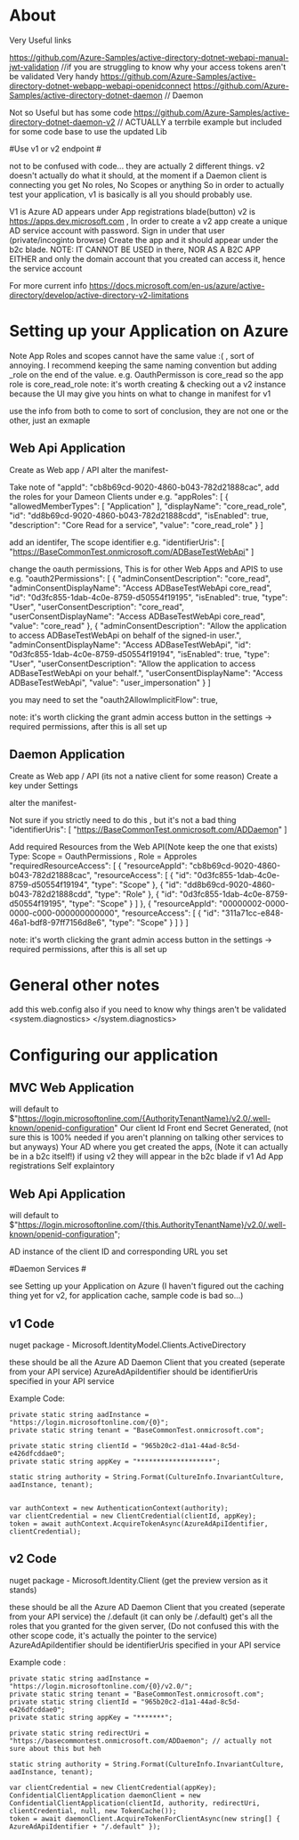 # About # 


Very Useful links

https://github.com/Azure-Samples/active-directory-dotnet-webapi-manual-jwt-validation //if you are struggling to know why your access tokens aren't be validated Very handy
https://github.com/Azure-Samples/active-directory-dotnet-webapp-webapi-openidconnect
https://github.com/Azure-Samples/active-directory-dotnet-daemon // Daemon 

Not so Useful but has some code
https://github.com/Azure-Samples/active-directory-dotnet-daemon-v2 // ACTUALLY a terrbile example but included for some code base to use the updated Lib

#Use v1 or v2 endpoint #

not to be confused with code... they are actually 2 different things. 
v2 doesn't actually do what it should, at the moment if a Daemon client is connecting you get No roles, No Scopes or anything
So in order to actually test your application, v1 is basically is all you should probably use.  

V1 is Azure AD appears under App registrations blade(button)
v2 is https://apps.dev.microsoft.com , 
In order to create a v2 app create a unique AD service account with password. Sign in under that user (private/incoginto browse)
Create the app and it should appear under the b2c blade.
NOTE: IT CANNOT BE USED in there, NOR AS A B2C APP EITHER and only the domain account that you created can access it, hence the service account

For more current info
https://docs.microsoft.com/en-us/azure/active-directory/develop/active-directory-v2-limitations

# Setting up your Application on Azure #

Note App Roles and scopes cannot have the same value :( , sort of annoying. I recommend keeping the same naming convention but adding _role on the end of the value.
e.g. OauthPermisson is core_read so the app role is core_read_role
note: it's worth creating & checking out a v2 instance because the UI may give you hints on what to change in manifest for v1


use the info from both to come to sort of conclusion, they are not one or the other, just an exmaple

## Web Api Application ##

Create as Web app / API
alter the manifest-

Take note of "appId": "cb8b69cd-9020-4860-b043-782d21888cac",
 add the roles for your Dameon Clients under e.g.
"appRoles": [
    {
      "allowedMemberTypes": [
        "Application"
      ],
      "displayName": "core_read_role",
      "id": "dd8b69cd-9020-4860-b043-782d21888cdd",
      "isEnabled": true,
      "description": "Core Read for a service",
      "value": "core_read_role"
    }
  ]

add an identifer, The scope identifier   e.g.
"identifierUris": [
    "https://BaseCommonTest.onmicrosoft.com/ADBaseTestWebApi"
  ]

change the oauth permissions, This is for other Web Apps and APIS to use e.g.
"oauth2Permissions": [
    {
      "adminConsentDescription": "core_read",
      "adminConsentDisplayName": "Access ADBaseTestWebApi core_read",
      "id": "0d3fc855-1dab-4c0e-8759-d50554f19195",
      "isEnabled": true,
      "type": "User",
      "userConsentDescription": "core_read",
      "userConsentDisplayName": "Access ADBaseTestWebApi core_read",
      "value": "core_read"
    },
    {
      "adminConsentDescription": "Allow the application to access ADBaseTestWebApi on behalf of the signed-in user.",
      "adminConsentDisplayName": "Access ADBaseTestWebApi",
      "id": "0d3fc855-1dab-4c0e-8759-d50554f19194",
      "isEnabled": true,
      "type": "User",
      "userConsentDescription": "Allow the application to access ADBaseTestWebApi on your behalf.",
      "userConsentDisplayName": "Access ADBaseTestWebApi",
      "value": "user_impersonation"
    }
]

you may need to set the 
"oauth2AllowImplicitFlow": true,

note: it's worth clicking the grant admin access button in the settings -> required permissions, after this is all set up

## Daemon Application ##

Create as Web app / API (its not a native client for some reason)
Create a key under Settings 

alter the manifest-

Not sure if you strictly need to do this , but it's not a bad thing
"identifierUris": [
    "https://BaseCommonTest.onmicrosoft.com/ADDaemon"
  ]

Add required Resources from the Web API(Note keep the one that exists)
Type: Scope = OauthPermissions , Role = Approles
"requiredResourceAccess": [
    {
      "resourceAppId": "cb8b69cd-9020-4860-b043-782d21888cac",
      "resourceAccess": [
        {
          "id": "0d3fc855-1dab-4c0e-8759-d50554f19194",
          "type": "Scope"
        },
        {
          "id": "dd8b69cd-9020-4860-b043-782d21888cdd",
          "type": "Role"
        },
        {
          "id": "0d3fc855-1dab-4c0e-8759-d50554f19195",
          "type": "Scope"
        }
      ]
    },
	{
      "resourceAppId": "00000002-0000-0000-c000-000000000000",
      "resourceAccess": [
        {
          "id": "311a71cc-e848-46a1-bdf8-97ff7156d8e6",
          "type": "Scope"
        }
      ]
    }
  ]


note: it's worth clicking the grant admin access button in the settings -> required permissions, after this is all set up

# General other notes #

add this web.config also if you need to know why things aren't be validated
  <system.diagnostics>
    <switches>
      <add name="Microsoft.Owin" value="Verbose" />
    </switches>
  </system.diagnostics>



# Configuring our application #

## MVC Web Application ##

will default to  $"https://login.microsoftonline.com/{AuthorityTenantName}/v2.0/.well-known/openid-configuration"
    <!--add key="Service-Integration-WebApp-Oidc-Client-AuthorityUri" value="" / --><!-- can override if you need a good reason-->
Our client Id Front end
    <add key="Service-Integration-WebApp-Oidc-Client-Id" value="7ab78d6c-***-****-****-***721a0d" />
Secret Generated, (not sure this is 100% needed if you aren't planning on talking other services to but anyways)
    <add key="Service-Integration-WebApp-Oidc-Client-Secret" value="kKN)******IQ;D8`]1" />
Your AD where you get created the apps, (Note it can actually be in a b2c itself!) if using v2 they will appear in the b2c blade if v1 Ad App registrations
    <add key="Service-Integration-WebApp-Oidc-Client-Tenant" value="BaseCommonTest.onmicrosoft.com" />
Self explaintory
    <add key="Service-Integration-WebApp-Oidc-Client-RedirectUri" value="https://localhost:44311/" />
    <add key="Service-Integration-WebApp-Oidc-Client-PostLogoutRedirectUri" value="https://localhost:44311/" />

## Web Api Application ##

will default to $"https://login.microsoftonline.com/{this.AuthorityTenantName}/v2.0/.well-known/openid-configuration";
   <!--add key="Service-Integration-Api-Oidc-Client-AuthorityUri" value="" /--><!-- can override if you need a good reason-->
AD instance of the client ID and corresponding URL you set
    <add key="Service-Integration-Api-Oidc-Client-Id" value="cb8b69cd-9020-4860-b043-782d21888cac" />
    <add key="Service-Integration-Api-Oidc-Client-App-IdUri" value="https://BaseCommonTest.onmicrosoft.com/ADBaseTestWebApi" />



#Daemon Services #

see Setting up your Application on Azure
(I haven't figured out the caching thing yet for v2, for application cache, sample code is bad so...)


## v1 Code ##

nuget package - Microsoft.IdentityModel.Clients.ActiveDirectory

these should be all the Azure AD Daemon Client that you created (seperate from your API service)
AzureAdApiIdentifier should be identifierUris specified in your API service

Example Code: 

    private static string aadInstance = "https://login.microsoftonline.com/{0}";
    private static string tenant = "BaseCommonTest.onmicrosoft.com";

    private static string clientId = "965b20c2-d1a1-44ad-8c5d-e426dfcddae0";
    private static string appKey = "*******************";

    static string authority = String.Format(CultureInfo.InvariantCulture, aadInstance, tenant);


    var authContext = new AuthenticationContext(authority);
    var clientCredential = new ClientCredential(clientId, appKey);
    token = await authContext.AcquireTokenAsync(AzureAdApiIdentifier, clientCredential);


## v2 Code ##

nuget package - Microsoft.Identity.Client (get the preview version as it stands)

these should be all the Azure AD Daemon Client that you created (seperate from your API service)
the /.default (it can only be /.default) get's all the roles that you granted for the given server, (Do not confused this with the other scope code, it's actually the pointer to the service)
AzureAdApiIdentifier should be identifierUris specified in your API service

Example code :

	private static string aadInstance = "https://login.microsoftonline.com/{0}/v2.0/";
	private static string tenant = "BaseCommonTest.onmicrosoft.com";
	private static string clientId = "965b20c2-d1a1-44ad-8c5d-e426dfcddae0";
	private static string appKey = "*******";
        
	private static string redirectUri = "https://basecommontest.onmicrosoft.com/ADDaemon"; // actually not sure about this but heh

	static string authority = String.Format(CultureInfo.InvariantCulture, aadInstance, tenant);

    var clientCredential = new ClientCredential(appKey);
    ConfidentialClientApplication daemonClient = new ConfidentialClientApplication(clientId, authority, redirectUri, clientCredential, null, new TokenCache());
    token = await daemonClient.AcquireTokenForClientAsync(new string[] { AzureAdApiIdentifier + "/.default" });